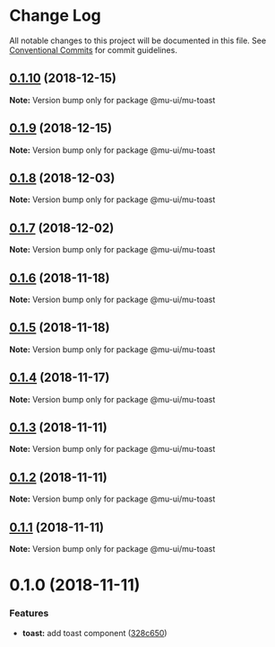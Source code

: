 # Change Log

All notable changes to this project will be documented in this file.
See [Conventional Commits](https://conventionalcommits.org) for commit guidelines.

## [0.1.10](https://github.com/mu-ui/mu-ui/compare/@mu-ui/mu-toast@0.1.9...@mu-ui/mu-toast@0.1.10) (2018-12-15)

**Note:** Version bump only for package @mu-ui/mu-toast





## [0.1.9](https://github.com/mu-ui/mu-ui/compare/@mu-ui/mu-toast@0.1.8...@mu-ui/mu-toast@0.1.9) (2018-12-15)

**Note:** Version bump only for package @mu-ui/mu-toast





## [0.1.8](https://github.com/mu-ui/mu-ui/compare/@mu-ui/mu-toast@0.1.7...@mu-ui/mu-toast@0.1.8) (2018-12-03)

**Note:** Version bump only for package @mu-ui/mu-toast





## [0.1.7](https://github.com/mu-ui/mu-ui/compare/@mu-ui/mu-toast@0.1.6...@mu-ui/mu-toast@0.1.7) (2018-12-02)

**Note:** Version bump only for package @mu-ui/mu-toast





## [0.1.6](https://github.com/mu-ui/mu-ui/compare/@mu-ui/mu-toast@0.1.5...@mu-ui/mu-toast@0.1.6) (2018-11-18)

**Note:** Version bump only for package @mu-ui/mu-toast





## [0.1.5](https://github.com/mu-ui/mu-ui/compare/@mu-ui/mu-toast@0.1.4...@mu-ui/mu-toast@0.1.5) (2018-11-18)

**Note:** Version bump only for package @mu-ui/mu-toast





## [0.1.4](https://github.com/mu-ui/mu-ui/compare/@mu-ui/mu-toast@0.1.3...@mu-ui/mu-toast@0.1.4) (2018-11-17)

**Note:** Version bump only for package @mu-ui/mu-toast





## [0.1.3](https://github.com/mu-ui/mu-ui/compare/@mu-ui/mu-toast@0.1.2...@mu-ui/mu-toast@0.1.3) (2018-11-11)

**Note:** Version bump only for package @mu-ui/mu-toast





## [0.1.2](https://github.com/mu-ui/mu-ui/compare/@mu-ui/mu-toast@0.1.1...@mu-ui/mu-toast@0.1.2) (2018-11-11)

**Note:** Version bump only for package @mu-ui/mu-toast





## [0.1.1](https://github.com/JR93/mu-ui/compare/@mu-ui/mu-toast@0.1.0...@mu-ui/mu-toast@0.1.1) (2018-11-11)

**Note:** Version bump only for package @mu-ui/mu-toast





# 0.1.0 (2018-11-11)


### Features

* **toast:** add toast component ([328c650](https://github.com/JR93/mu-ui/commit/328c650))
